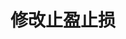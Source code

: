 ---
title: 修改止盈止损
position_number: 12
type: post
description: /trade/entrust/update-profit-stop
remark: Content-Type = application/x-www-form-urlencoded && application/json
parameters:
  - name: profitId
    type: integer
    mandatory: true
    default: N/A
    description: 止盈止损id
    ranges:
  - name: triggerProfitPrice
    type: number
    mandatory: false
    default: N/A
    description: 止盈触发价s
    ranges:
  - name: triggerStopPrice
    type: number
    mandatory: false
    default: N/A
    description: 止损触发价
    ranges:
content_markdown: |-

               #### **限流规则**

               200/s/apikey
right_code_blocks:
  - code_block: |-
      {
        "msgInfo": {
          "code": "",
          "msg": ""
        },
        "msg": "",
        "data": {},
        "code": 200
      }
    title: Response
    language: json
---